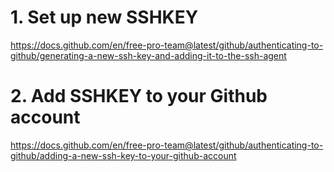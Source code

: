# 1. Set up new SSHKEY

https://docs.github.com/en/free-pro-team@latest/github/authenticating-to-github/generating-a-new-ssh-key-and-adding-it-to-the-ssh-agent

# 2. Add SSHKEY to your Github account

https://docs.github.com/en/free-pro-team@latest/github/authenticating-to-github/adding-a-new-ssh-key-to-your-github-account
